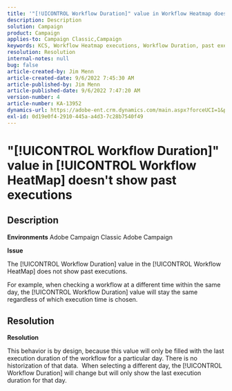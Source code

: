 ```yaml
---
title: '"[!UICONTROL Workflow Duration]" value in Workflow Heatmap doesn''t show past executions'
description: Description
solution: Campaign
product: Campaign
applies-to: Campaign Classic,Campaign
keywords: KCS, Workflow Heatmap executions, Workflow Duration, past executions, Adobe Campaign
resolution: Resolution
internal-notes: null
bug: false
article-created-by: Jim Menn
article-created-date: 9/6/2022 7:45:30 AM
article-published-by: Jim Menn
article-published-date: 9/6/2022 7:47:20 AM
version-number: 4
article-number: KA-13952
dynamics-url: https://adobe-ent.crm.dynamics.com/main.aspx?forceUCI=1&pagetype=entityrecord&etn=knowledgearticle&id=026920e0-b72d-ed11-9db1-0022480866ad
exl-id: 0d19e0f4-2910-445a-a4d3-7c28b7540f49
---
```

# "[!UICONTROL Workflow Duration]" value in [!UICONTROL Workflow HeatMap] doesn't show past executions

## Description


<b>Environments</b>
 Adobe Campaign Classic
 Adobe Campaign

<b>Issue</b>

The [!UICONTROL Workflow Duration] value in the [!UICONTROL Workflow HeatMap] does not show past executions.

For example, when checking a workflow at a different time within the same day, the [!UICONTROL Workflow Duration] value will stay the same regardless of which execution time is chosen.


## Resolution


<b>Resolution</b>

This behavior is by design, because this value will only be filled with the last execution duration of the workflow for a particular day.
There is no historization of that data. 
When selecting a different day, the [!UICONTROL Workflow Duration] will change but will only show the last execution duration for that day.

